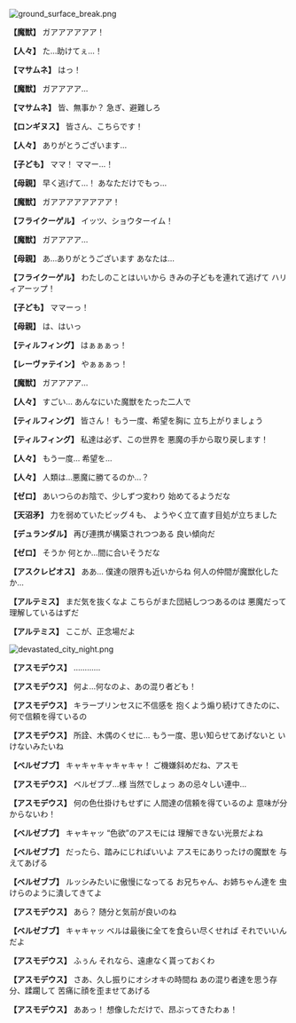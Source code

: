 
![ground_surface_break.png](../images/backgrounds/ground_surface_break.png)

**【魔獣】**
ガアアアアアア！

**【人々】**
た…助けてぇ…！

**【マサムネ】**
はっ！

**【魔獣】**
ガアアアア…

**【マサムネ】**
皆、無事か？
急ぎ、避難しろ

**【ロンギヌス】**
皆さん、こちらです！

**【人々】**
ありがとうございます…

**【子ども】**
ママ！
ママー…！

**【母親】**
早く逃げて…！
あなただけでもっ…

**【魔獣】**
ガアアアアアアアア！

**【フライクーゲル】**
イッツ、ショウターイム！

**【魔獣】**
ガアアアア…

**【母親】**
あ…ありがとうございます
あなたは…

**【フライクーゲル】**
わたしのことはいいから
きみの子どもを連れて逃げて
ハリィアーップ！

**【子ども】**
ママーっ！

**【母親】**
は、はいっ

**【ティルフィング】**
はぁぁぁっ！

**【レーヴァテイン】**
やぁぁぁっ！

**【魔獣】**
ガアアアア…

**【人々】**
すごい…
あんなにいた魔獣をたった二人で

**【ティルフィング】**
皆さん！
もう一度、希望を胸に
立ち上がりましょう

**【ティルフィング】**
私達は必ず、この世界を
悪魔の手から取り戻します！

**【人々】**
もう一度…
希望を…

**【人々】**
人類は…悪魔に勝てるのか…？

**【ゼロ】**
あいつらのお陰で、少しずつ変わり
始めてるようだな

**【天沼矛】**
力を弱めていたビッグ４も、
ようやく立て直す目処が立ちました

**【デュランダル】**
再び連携が構築されつつある
良い傾向だ

**【ゼロ】**
そうか
何とか…間に合いそうだな

**【アスクレピオス】**
ああ…
僕達の限界も近いからね
何人の仲間が魔獣化したか…

**【アルテミス】**
まだ気を抜くなよ
こちらがまた団結しつつあるのは
悪魔だって理解しているはずだ

**【アルテミス】**
ここが、正念場だよ

![devastated_city_night.png](../images/backgrounds/devastated_city_night.png)

**【アスモデウス】**
…………

**【アスモデウス】**
何よ…何なのよ、あの混り者ども！

**【アスモデウス】**
キラープリンセスに不信感を
抱くよう煽り続けてきたのに、
何で信頼を得ているの

**【アスモデウス】**
所詮、木偶のくせに…
もう一度、思い知らせてあげないと
いけないみたいね

**【ベルゼブブ】**
キャキャキャキャキャ！
ご機嫌斜めだね、アスモ

**【アスモデウス】**
ベルゼブブ…様
当然でしょっ
あの忌々しい連中…

**【アスモデウス】**
何の色仕掛けもせずに
人間達の信頼を得ているのよ
意味が分からないわ！

**【ベルゼブブ】**
キャキャッ
“色欲”のアスモには
理解できない光景だよね

**【ベルゼブブ】**
だったら、踏みにじればいいよ
アスモにありったけの魔獣を
与えてあげる

**【ベルゼブブ】**
ルッシみたいに傲慢になってる
お兄ちゃん、お姉ちゃん達を
虫けらのように潰してきてよ

**【アスモデウス】**
あら？
随分と気前が良いのね

**【ベルゼブブ】**
キャキャッ
ベルは最後に全てを食らい尽くせれば
それでいいんだよ

**【アスモデウス】**
ふぅん
それなら、遠慮なく貰っておくわ

**【アスモデウス】**
さあ、久し振りにオシオキの時間ね
あの混り者達を思う存分、蹂躙して
苦痛に顔を歪ませてあげる

**【アスモデウス】**
ああっ！
想像しただけで、昂ぶってきたわぁ！
